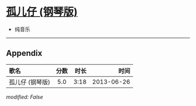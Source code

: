# [孤儿仔 (钢琴版)](https://music.163.com/song?id=26608875)

* 纯音乐


---

## Appendix

|歌名|分数|时长|时间|
|:---|:---:|---:|---:|
|孤儿仔 (钢琴版)|5.0|3:18|2013-06-26

*modified: False*